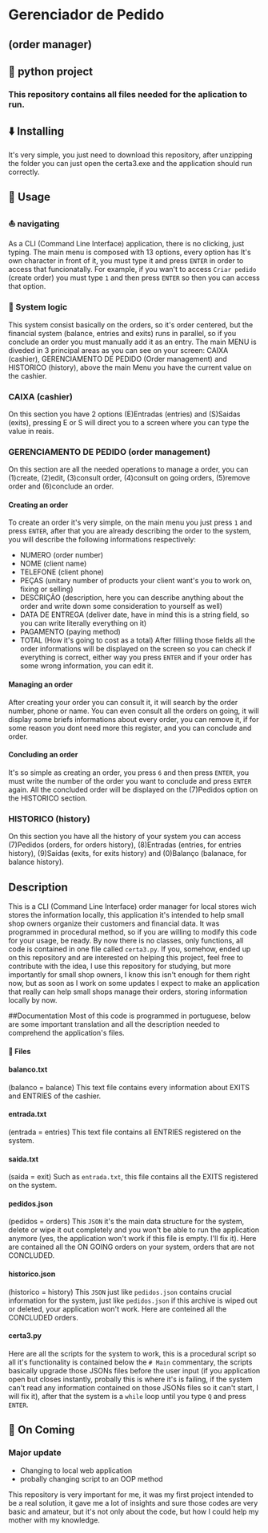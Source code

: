 # Gerenciador de Pedido 
## (order manager)

## 🐍 python project

### This repository contains all files needed for the aplication to run.
## ⬇️ Installing
It's very simple, you just need to download this repository, after unzipping the folder you can just open the certa3.exe and the application should run correctly.

## 🧩 Usage
### ⛵ navigating
As a CLI (Command Line Interface) application, there is no clicking, just typing. The main menu is composed with 13 options, every option has It's own character in front of it, you must type it and press `ENTER` in order to access that funcionatally. For example, if you wan't to access `Criar pedido` (create order) you must type `1` and then press `ENTER` so then you can access that option.

### 🧮 System logic
This system consist basically on the orders, so it's order centered, but the financial system (balance, entries and exits) runs in parallel, so if you conclude an order you must manually add it as an entry. The main MENU is diveded in 3 principal areas as you can see on your screen: CAIXA (cashier), GERENCIAMENTO DE PEDIDO (Order management) and HISTORICO (history), above the main Menu you have the current value on the cashier.
### CAIXA (cashier)
On this section you have 2 options (E)Entradas (entries) and (S)Saidas (exits), pressing E or S will direct you to a screen where you can type the value in reais.
### GERENCIAMENTO DE PEDIDO (order management)
On this section are all the needed operations to manage a order, you can (1)create, (2)edit, (3)consult order, (4)consult on going orders, (5)remove order and (6)conclude an order.
#### Creating an order
To create an order it's very simple, on the main menu you just press `1` and press `ENTER`, after that you are already describing the order to the system, you will describe the following informations respectively:
* NUMERO (order number) 
* NOME (client name)
* TELEFONE (client phone)
* PEÇAS (unitary number of products your client want's you to work on, fixing or selling)
* DESCRIÇÃO (description, here you can describe anything about the order and write down some consideration to yourself as well)
* DATA DE ENTREGA (deliver date, have in mind this is a string field, so you can write literally everything on it)
* PAGAMENTO (paying method)
* TOTAL (How it's going to cost as a total)
After filliing those fields all the order informations will be displayed on the screen so you can check if everything is correct, either way you press `ENTER` and if your order has some wrong information, you can edit it.
#### Managing an order
After creating your order you can consult it, it will search by the order number, phone or name. You can even consult all the orders on going, it will display some briefs informations about every order, you can remove it, if for some reason you dont need more this register, and you can conclude and order.
#### Concluding an order
It's so simple as creating an order, you press `6` and then press `ENTER`, you must write the number of the order you want to conclude and press `ENTER` again. All the concluded order will be displayed on the (7)Pedidos option on the HISTORICO section.
### HISTORICO (history)
On this section you have all the history of your system you can access (7)Pedidos (orders, for orders history), (8)Entradas (entries, for entries history), (9)Saídas (exits, for exits history) and (0)Balanço (balanace, for balance history).


## Description
This is a CLI (Command Line Interface) order manager for local stores wich stores the information locally, this application it's intended to help small shop owners organize their customers and financial data. It was programmed in procedural method, so if you are willing to modify this code for your usage, be ready. By now there is no classes, only functions, all code is contained in one file called `certa3.py`. If you, somehow, ended up on this repository and are interested on helping this project, feel free to contribute with the idea, I use this repository for studying, but more importantly for small shop owners, I know this isn't enough for them right now, but as soon as I work on some updates I expect to make an application that really can help small shops manage their orders, storing information locally by now.

##Documentation
Most of this code is programmed in portuguese, below are some important translation and all the description needed to comprehend the application's files.
#### 📄 Files
#### balanco.txt
(balanco = balance)
This text file contains every information about EXITS and ENTRIES of the cashier.
#### entrada.txt
(entrada = entries)
This text file contains all ENTRIES registered on the system.
#### saida.txt
(saida = exit)
Such as `entrada.txt`, this file contains all the EXITS registered on the system.
#### pedidos.json
(pedidos = orders)
This `JSON` it's the main data structure for the system, delete or wipe it out completely and you won't be able to run the application anymore (yes, the application won't work if this file is empty. I'll fix it). Here are contained all the ON GOING orders on your system, orders that are not CONCLUDED.
#### historico.json
(historico = history)
This `JSON` just like `pedidos.json` contains crucial information for the system, just like `pedidos.json` if this archive is wiped out or deleted, your application won't work. Here are conteined all the CONCLUDED orders.
#### certa3.py
Here are all the scripts for the system to work, this is a procedural script so all it's functionality is contained below the `# Main` commentary, the scripts basically upgrade those JSONs files before the user input (if you application open but closes instantly, probally this is where it's is failing, if the system can't read any information contained on those JSONs files so it can't start, I will fix it), after that the system is a `while` loop until you type `Q` and press `ENTER`.

## 📣 On Coming 
### Major update
* Changing to local web application
* probally changing script to an OOP method




This repository is very important for me, it was my first project intended to be a real solution, it gave me a lot of insights and sure those codes are very basic and amateur, but it's not only about the code, but how I could help my mother with my knowledge.
